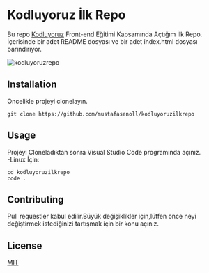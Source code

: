 # Kodluyoruz İlk Repo
 Bu repo [Kodluyoruz](https://www.kodluyoruz.org/) Front-end Eğitimi Kapsamında Açtığım İlk Repo. İçerisinde bir adet README dosyası ve bir adet index.html dosyası barındırıyor.

<img alt="kodluyoruzrepo" src="https://i.hizliresim.com/r02pv57.png" />

## Installation
Öncelikle projeyi clonelayın.  
```
git clone https://github.com/mustafasenoll/kodluyoruzilkrepo
```


## Usage
Projeyi Cloneladıktan sonra Visual Studio Code programında açınız.  
-Linux İçin:
```
cd kodluyoruzilkrepo
code .
```
## Contributing
Pull requestler kabul edilir.Büyük değişiklikler için,lütfen önce neyi değiştirmek istediğinizi   tartışmak için bir konu açınız.

## License

[MIT](https://choosealicense.com/licenses/mit/)

